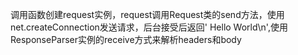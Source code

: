 调用函数创建request实例，request调用Request类的send方法，使用net.createConnection发送请求，后台接受后返回' Hello World\n',使用ResponseParser实例的receive方式来解析headers和body